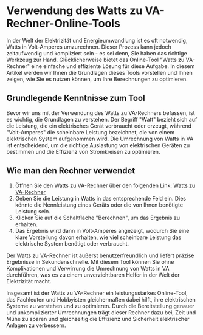 Verwendung des Watts zu VA-Rechner-Online-Tools
===============================================

In der Welt der Elektrizität und Energieumwandlung ist es oft notwendig, Watts in Volt-Amperes umzurechnen. Dieser Prozess kann jedoch zeitaufwendig und kompliziert sein - es sei denn, Sie haben das richtige Werkzeug zur Hand. Glücklicherweise bietet das Online-Tool "Watts zu VA-Rechner" eine einfache und effiziente Lösung für diese Aufgabe. In diesem Artikel werden wir Ihnen die Grundlagen dieses Tools vorstellen und Ihnen zeigen, wie Sie es nutzen können, um Ihre Berechnungen zu optimieren.

Grundlegende Kenntnisse zum Tool
--------------------------------

Bevor wir uns mit der Verwendung des Watts zu VA-Rechners befassen, ist es wichtig, die Grundlagen zu verstehen. Der Begriff "Watt" bezieht sich auf die Leistung, die ein elektrisches Gerät verbraucht oder erzeugt, während "Volt-Amperes" die scheinbare Leistung bezeichnet, die von einem elektrischen System aufgenommen wird. Die Umrechnung von Watts in VA ist entscheidend, um die richtige Auslastung von elektrischen Geräten zu bestimmen und die Effizienz von Stromkreisen zu optimieren.

Wie man den Rechner verwendet
-----------------------------

1. Öffnen Sie den Watts zu VA-Rechner über den folgenden Link: [Watts zu VA-Rechner](https://www.onlinecalculatorsfree.com/de/tools/watt-to-volt-amps-calculator.html)
2. Geben Sie die Leistung in Watts in das entsprechende Feld ein. Dies könnte die Nennleistung eines Geräts oder die von Ihnen benötigte Leistung sein.
3. Klicken Sie auf die Schaltfläche "Berechnen", um das Ergebnis zu erhalten.
4. Das Ergebnis wird dann in Volt-Amperes angezeigt, wodurch Sie eine klare Vorstellung davon erhalten, wie viel scheinbare Leistung das elektrische System benötigt oder verbraucht.

Der Watts zu VA-Rechner ist äußerst benutzerfreundlich und liefert präzise Ergebnisse in Sekundenschnelle. Mit diesem Tool können Sie ohne Komplikationen und Verwirrung die Umrechnung von Watts in VA durchführen, was es zu einem unverzichtbaren Helfer in der Welt der Elektrizität macht.

Insgesamt ist der Watts zu VA-Rechner ein leistungsstarkes Online-Tool, das Fachleuten und Hobbyisten gleichermaßen dabei hilft, ihre elektrischen Systeme zu verstehen und zu optimieren. Durch die Bereitstellung genauer und unkomplizierter Umrechnungen trägt dieser Rechner dazu bei, Zeit und Mühe zu sparen und gleichzeitig die Effizienz und Sicherheit elektrischer Anlagen zu verbessern.